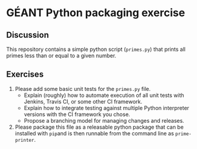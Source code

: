 # GÉANT Python packaging exercise

## Discussion

This repository contains a simple python
script (`primes.py`) that prints all primes
less than or equal to a given number.

## Exercises

1. Please add some basic unit tests for the `primes.py` file.
   * Explain (roughly) how to automate execution of all unit tests
     with Jenkins, Travis CI, or some other CI framework.
   * Explain how to integrate testing against multiple Python
     interpreter versions with the CI framework you chose.
   * Propose a branching model for managing changes and releases.
2. Please package this file as a releasable python
   package that can be installed with `pip`and is then
   runnable from the command line as `prime-printer`.
